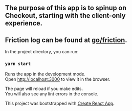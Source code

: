 ## The purpose of this app is to spinup on Checkout, starting with the client-only experience.

## Friction log can be found at [go/friction](https://go/client-only-friction).

In the project directory, you can run:

### `yarn start`

Runs the app in the development mode.<br />
Open [http://localhost:3000](http://localhost:3000) to view it in the browser.

The page will reload if you make edits.<br />
You will also see any lint errors in the console.

This project was bootstrapped with [Create React App](https://github.com/facebook/create-react-app).